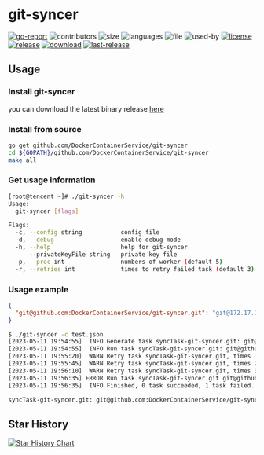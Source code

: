 # git-syncer

[![go-report](https://goreportcard.com/badge/github.com/DockerContainerService/git-syncer)](https://goreportcard.com/report/github.com/DockerContainerService/git-syncer)
![contributors](https://img.shields.io/github/contributors/DockerContainerService/git-syncer)
![size](https://img.shields.io/github/repo-size/DockerContainerService/git-syncer)
![languages](https://img.shields.io/github/languages/count/DockerContainerService/git-syncer)
![file](https://img.shields.io/github/directory-file-count/DockerContainerService/git-syncer)
![used-by](https://img.shields.io/sourcegraph/rrc/github.com/DockerContainerService/git-syncer)
[![license](https://img.shields.io/github/license/DockerContainerService/git-syncer)](https://www.apache.org/licenses/LICENSE-2.0.html)
[![release](https://img.shields.io/github/v/release/DockerContainerService/git-syncer)](https://github.com/DockerContainerService/git-syncer/releases)
[![download](https://img.shields.io/github/downloads/DockerContainerService/git-syncer/total.svg)](https://api.github.com/repos/DockerContainerService/git-syncer/releases)
[![last-release](https://img.shields.io/github/release-date/DockerContainerService/git-syncer)](https://github.com/DockerContainerService/git-syncer/releases)


## Usage
### Install git-syncer
you can download the latest binary release [here](https://github.com/DockerContainerService/git-syncer/releases)

### Install from source
```bash
go get github.com/DockerContainerService/git-syncer
cd ${GOPATH}/github.com/DockerContainerService/git-syncer
make all
```

### Get usage information
```bash
[root@tencent ~]# ./git-syncer -h
Usage:
  git-syncer [flags]

Flags:
  -c, --config string           config file
  -d, --debug                   enable debug mode
  -h, --help                    help for git-syncer
      --privateKeyFile string   private key file
  -p, --proc int                numbers of worker (default 5)
  -r, --retries int             times to retry failed task (default 3)
```
### Usage example
```json
{
  "git@github.com:DockerContainerService/git-syncer.git": "git@172.17.162.204:demo/git-syncer.git"
}
```
```bash
$ ./git-syncer -c test.json 
[2023-05-11 19:54:55]  INFO Generate task syncTask-git-syncer.git: git@github.com:DockerContainerService/git-syncer.git => git@172.17.162.204:demo/git-syncer.git
[2023-05-11 19:54:55]  INFO Run task syncTask-git-syncer.git: git@github.com:DockerContainerService/git-syncer.git => git@172.17.162.204:demo/git-syncer.git
[2023-05-11 19:55:20]  WARN Retry task syncTask-git-syncer.git, times 1
[2023-05-11 19:55:45]  WARN Retry task syncTask-git-syncer.git, times 2
[2023-05-11 19:56:10]  WARN Retry task syncTask-git-syncer.git, times 3
[2023-05-11 19:56:35] ERROR Run task syncTask-git-syncer.git git@github.com:DockerContainerService/git-syncer.git => git@172.17.162.204:demo/git-syncer.git err: dial tcp 172.17.162.204:22: connectex: A connection attempt failed because the connected party did not properly respond after a period of time, or established connection failed because connected host has failed to respond.
[2023-05-11 19:56:35]  INFO Finished, 0 task succeeded, 1 task failed. failed task list:

syncTask-git-syncer.git: git@github.com:DockerContainerService/git-syncer.git => git@172.17.162.204:demo/git-syncer.git, err: dial tcp 172.17.162.204:22: connectex: A connection attempt failed because the connected party did not properly respond after a period of time, or established connection failed because connected host has failed to respond.
```

## Star History

[![Star History Chart](https://api.star-history.com/svg?repos=DockerContainerService/git-syncer&type=Date)](https://star-history.com/#DockerContainerService/git-syncer&Date)



